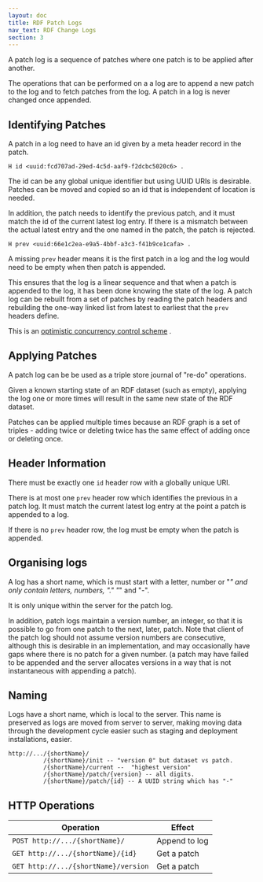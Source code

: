 ```yaml
---
layout: doc
title: RDF Patch Logs
nav_text: RDF Change Logs
section: 3
---
```


A patch log is a sequence of patches where one patch is to be applied after another.

The operations that can be performed on a a log are to append a new patch to
the log and to fetch patches from the log. A patch in a log is never changed once appended.

## Identifying Patches

A patch in a log need to have an id given by a meta header record in the patch.

```
H id <uuid:fcd707ad-29ed-4c5d-aaf9-f2dcbc5020c6> .
```

The id can be any global unique identifier but using UUID URIs is desirable.
Patches can be moved and copied so an id that is independent of location is needed.

In addition, the patch needs to identify the previous patch, and it must match the id
of the current latest log entry. If there is a mismatch between the actual latest entry
and the one named in the patch, the patch is rejected.

```
H prev <uuid:66e1c2ea-e9a5-4bbf-a3c3-f41b9ce1cafa> .
```

A missing `prev` header means it is the first patch in a log and the log would need to be empty
when then patch is appended.

This ensures that the log is a linear sequence and that when a patch is appended
to the log, it has been done knowing the state of the log.
A patch log can be rebuilt from a set of patches by reading the patch headers and
rebuilding the one-way linked list from latest to earliest that the `prev` headers
define.

This is an [optimistic concurrency control scheme](https://en.wikipedia.org/wiki/Optimistic_concurrency_control_) .

## Applying Patches

A patch log can be be used as a triple store journal of "re-do" operations.

Given a known starting state of an RDF dataset (such as empty), applying the log one
or more times will result in the same new state of the RDF dataset.

Patches can be applied multiple times because an RDF graph is a set of triples -
adding twice or deleting twice has the same effect of adding once or deleting once.

## Header Information

There must be exactly one `id` header row with a globally unique URI.

There is at most one `prev` header row which identifies the previous in
a patch log. It must match the current latest log entry at the point a patch is
appended to a log.

If there is no `prev` header row, the log must be empty when the patch is appended.

## Organising logs

A log has a short name, which is must start with a letter, number or "_" and
only contain letters, numbers, "."  "_" and "-".

It is only unique within the server for the patch log.

In addition, patch logs maintain a version number, an integer, so that it is
possible to go from one patch to the next, later, patch.  Note that client of the patch
log should not assume version numbers are consecutive, although this is desirable in an
implementation, and may occasionally have gaps where there is no patch for a given number.
(a patch may have failed to be appended and the server allocates versions in a way that
is not instantaneous with appending a patch).

## Naming

Logs have a short name, which is local to the server.
This name is preserved as logs are moved from server to server,
making moving data through the development cycle easier such as
staging and deployment installations, easier.

```
http://.../{shortName}/
          /{shortName}/init -- "version 0" but dataset vs patch.
          /{shortName}/current --  "highest version"
          /{shortName}/patch/{version} -- all digits.
          /{shortName}/patch/{id} -- A UUID string which has "-"
```

## HTTP Operations

|Operation                              | Effect        |
| ---------                             | ------        |
| `POST http://.../{shortName}/`        | Append to log |
| `GET http://.../{shortName}/{id}`     | Get a patch   |
| `GET http://.../{shortName}/version`  | Get a patch   |
